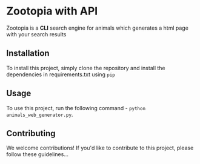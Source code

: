 # Zootopia with API

Zootopia is a **CLI** search engine for animals which generates a html page with your search results

## Installation

To install this project, simply clone the repository and install the dependencies in requirements.txt using `pip`

## Usage

To use this project, run the following command - `python animals_web_generator.py`.

## Contributing

We welcome contributions! If you'd like to contribute to this project, please follow these guidelines...